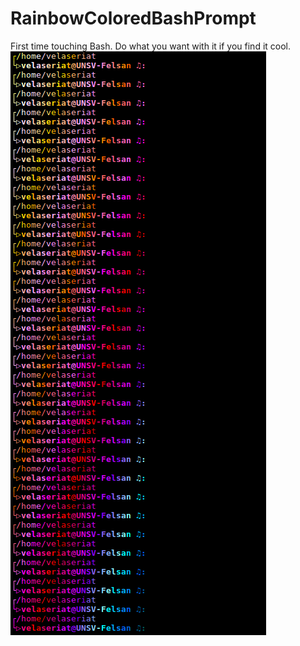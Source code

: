 # RainbowColoredBashPrompt

First time touching Bash. Do what you want with it if you find it cool.
![Alt text](rainbowbash.png?raw=true "Optional Title")

